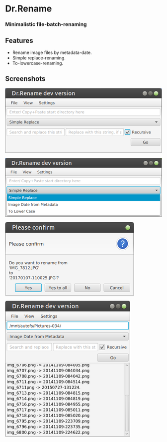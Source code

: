 # Dr.Rename

### Minimalistic file-batch-renaming

## Features

+ Rename image files by metadata-date.
+ Simple replace-renaming.
+ To-lowercase-renaming.

## Screenshots

![alt text](screenshots/mainwindow01.png)

![alt text](screenshots/strategydropdown01.png)

![alt text](screenshots/confirm01.png)

![alt text](screenshots/log01.png)